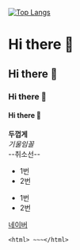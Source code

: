 <!-- ![header](https://capsule-render.vercel.app/api?type=wave&color=auto&height=300&section=header&text=깃허브%20특강&fontSize=90) -->

<!--
[![*'s github stats](https://github-readme-stats.vercel.app/api?username=ChoiSeonJun)](https://github.com/ChoiSeonJun)
-->

[![Top Langs](https://github-readme-stats.vercel.app/api/top-langs/?username=ChoiSeonJun)](https://github.com/ChoiSeonJun/github-readme-stats)

# Hi there 👋
## Hi there 👋
### Hi there 👋
#### Hi there 👋

**두껍게** <br>
*기울임꼴* <br>
--취소선-- <br>

* 1번
* 2번
- 1번
- 2번

[네이버](https://www.naver.com/)

```
<html> ~~~</html>
```





<!--
**ChoiSeonJun/ChoiSeonJun** is a ✨ _special_ ✨ repository because its `README.md` (this file) appears on your GitHub profile.

Here are some ideas to get you started:

- 🔭 I’m currently working on ...
- 🌱 I’m currently learning ...
- 👯 I’m looking to collaborate on ...
- 🤔 I’m looking for help with ...
- 💬 Ask me about ...
- 📫 How to reach me: ...
- 😄 Pronouns: ...
- ⚡ Fun fact: ...
-->
